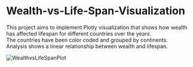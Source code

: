 # Wealth-vs-Life-Span-Visualization
This project aims to implement Plotly visualization that shows how wealth has affected lifespan for different countries over the years.  
The countries have been color coded and grouped by continents.  
Analysis shows a linear relationship between wealth and lifespan.  

  

  
![WealthvsLifeSpanPlot](https://github.com/devangkale10/Wealth-vs-Life-Span-Visualization/assets/40293009/17041ad0-4715-457f-8b9d-4057150754b3)

